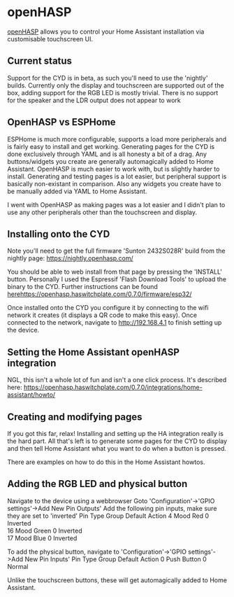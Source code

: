 # openHASP
[openHASP](https://www.openhasp.com) allows you to control your Home Assistant installation via customisable touchscreen UI.

## Current status
Support for the CYD is in beta, as such you'll need to use the 'nightly' builds.  Currently only the display and touchscreen are supported out of the box, adding support for the RGB LED is mostly trivial.  There is no support for the speaker and the LDR output does not appear to work

## OpenHASP vs ESPHome
ESPHome is much more configurable, supports a load more peripherals and is fairly easy to install and get working.  Generating pages for the CYD is done exclusively through YAML and is all honesty a bit of a drag.  Any buttons/widgets you create are generally automagically added to Home Assistant.
OpenHASP is much easier to work with, but is slightly harder to install.  Generating and testing pages is a lot easier, but peripheral support is basically non-existant in comparison.  Also any widgets you create have to be manually added via YAML to Home Assistant.

I went with OpenHASP as making pages was a lot easier and I didn't plan to use any other peripherals other than the touchscreen and display.

## Installing onto the CYD
Note you'll need to get the full firmware 'Sunton 2432S028R' build from the nightly page:
https://nightly.openhasp.com/

You should be able to web install from that page by pressing the 'INSTALL' button.  Personally I used the Espressif 'Flash Download Tools' to upload the binary to the CYD.
Further instructions can be found [here](https://openhasp.haswitchplate.com/0.7.0/firmware/esp32/)https://openhasp.haswitchplate.com/0.7.0/firmware/esp32/

Once installed onto the CYD you configure it by connecting to the wifi network it creates (it displays a QR code to make this easy).  Once connected to the network, navigate to http://192.168.4.1 to finish setting up the device.

## Setting the Home Assistant openHASP integration
NGL, this isn't a whole lot of fun and isn't a one click process.  It's described here:
https://openhasp.haswitchplate.com/0.7.0/integrations/home-assistant/howto/

## Creating and modifying pages
If you got this far, relax!  Installing and setting up the HA integration really is the hard part.  All that's left is to generate some pages for the CYD to display and then tell Home Assistant what you want to do when a button is pressed.

There are examples on how to do this in the Home Assistant howtos.

## Adding the RGB LED and physical button
Navigate to the device using a webbrowser
Goto 'Configuration'->'GPIO settings'->Add New Pin Outputs'
Add the following pin inputs, make sure they are set to 'inverted'
Pin	Type	Group	Default	Action
4	Mood Red	0	Inverted	
16	Mood Green	0	Inverted	
17	Mood Blue	0	Inverted	

To add the physical button, navigate to 'Configuration'->'GPIO settings'->Add New Pin Inputs'
Pin	Type	Group	Default	Action
0	Push Button	0	Normal

Unlike the touchscreen buttons, these will get automagically added to Home Assistant.
